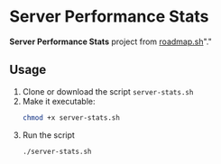 # Server Performance Stats

**Server Performance Stats** project from <a href="https://roadmap.sh/projects/server-stats" rel="noopener noreferrer nofollow" target="_blank">roadmap.sh</a>"."

## Usage
1. Clone or download the script `server-stats.sh`
2. Make it executable:
	```bash
	chmod +x server-stats.sh
	```
3. Run the script
	```bash
	./server-stats.sh
	```
